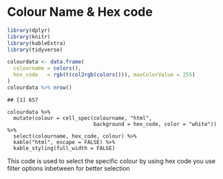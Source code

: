 Colour Name & Hex code
================

``` r
library(dplyr)
library(knitr)
library(kableExtra)
library(tidyverse)
```

``` r
colourdata <- data.frame(
  colourname = colors(),
  hex_code   = rgb(t(col2rgb(colors())), maxColorValue = 255)
)
colourdata %>% nrow()
```

    ## [1] 657

```
colourdata %>% 
  mutate(colour = cell_spec(colourname, "html", 
                            background = hex_code, color = "white")) %>%
  select(colourname, hex_code, colour) %>%
  kable("html", escape = FALSE) %>%
  kable_styling(full_width = FALSE)
```

This code is used to select the specific colour by using hex code you
use filter options inbetween for better selection

